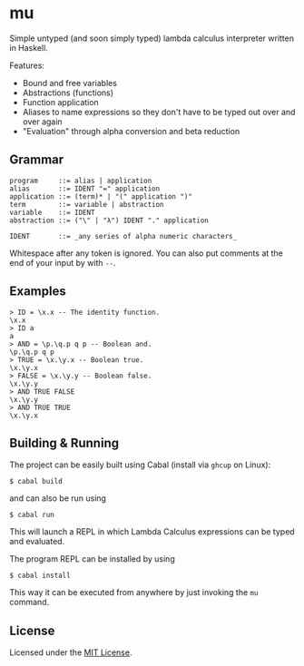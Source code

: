 # mu

Simple untyped (and soon simply typed) lambda calculus interpreter written in Haskell.

Features:
* Bound and free variables
* Abstractions (functions)
* Function application
* Aliases to name expressions so they don't have to be typed out over and over again
* "Evaluation" through alpha conversion and beta reduction

## Grammar
```
program     ::= alias | application
alias       ::= IDENT "=" application
application ::= (term)* | "(" application ")"
term        ::= variable | abstraction
variable    ::= IDENT
abstraction ::= ("\" | "λ") IDENT "." application

IDENT       ::= _any series of alpha numeric characters_
```

Whitespace after any token is ignored.
You can also put comments at the end of your input by with `--`.

## Examples

```
> ID = \x.x -- The identity function.
\x.x
> ID a
a
> AND = \p.\q.p q p -- Boolean and.
\p.\q.p q p
> TRUE = \x.\y.x -- Boolean true.
\x.\y.x
> FALSE = \x.\y.y -- Boolean false.
\x.\y.y
> AND TRUE FALSE
\x.\y.y
> AND TRUE TRUE
\x.\y.x
```

## Building & Running

The project can be easily built using Cabal (install via `ghcup` on Linux):
```
$ cabal build
```
and can also be run using
```
$ cabal run
```

This will launch a REPL in which Lambda Calculus expressions can be typed and evaluated.

The program REPL can be installed by using
```
$ cabal install
```
This way it can be executed from anywhere by just invoking the `mu` command. 

## License

Licensed under the [MIT License](./LICENSE).
